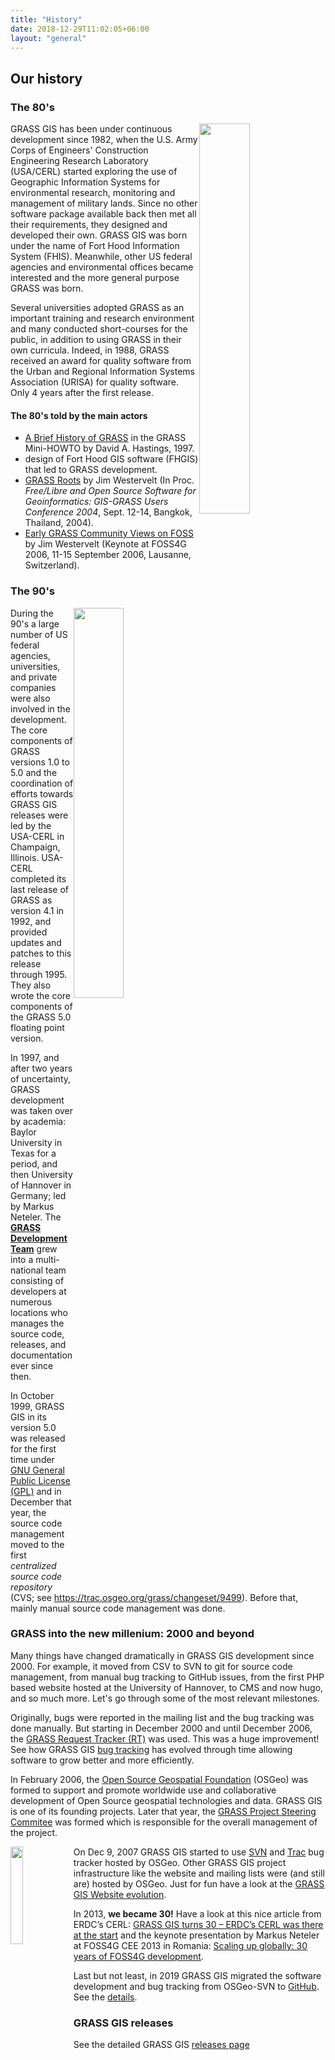 ```yaml
---
title: "History"
date: 2018-12-29T11:02:05+06:00
layout: "general"
---
```


## Our history

### The 80's

<a href="https://av.tib.eu/media/12963" target="_blank"><img src="/images/gallery/marketing/grass_movie_CERL_1987.png" width="40%" alt="" style="float:right"></a>

GRASS GIS has been under continuous development since 1982, when the U.S. Army
Corps of Engineers' Construction Engineering Research Laboratory (USA/CERL)
started exploring the use of Geographic Information Systems for environmental
research, monitoring and management of military lands. Since no other software
package available back then met all their requirements, they designed and 
developed their own. GRASS GIS was born under the name of Fort Hood 
Information System (FHIS). Meanwhile, other US federal agencies and environmental 
offices became interested and the more general purpose GRASS was born. 

Several universities adopted GRASS as an important training and research 
environment and many conducted short-courses for the public, in addition 
to using GRASS in their own curricula. Indeed, in 1988, GRASS received an
award for quality software from the Urban and Regional Information 
Systems Association (URISA) for quality software. Only 4 years after 
the first release.

#### The 80's told by the main actors

<ul id="links" class="version">
 <li>
 <a href="http://tldp.org/HOWTO/GIS-GRASS/history.html" target="_blank">A Brief History of GRASS</a> in the GRASS Mini-HOWTO by David A. Hastings, 1997.
 </li>
 <li><Lynn Van Warren recalls the <a href="/about/history/van-warren-notes" target="_blank">design of Fort Hood GIS software (FHGIS)</a> that led to GRASS development.
  </li>
 <li><a href="/files/westervelt2004_GRASS_roots.pdf" target="_blank">GRASS Roots</a> by Jim Westervelt (In Proc. <em>Free/Libre and Open Source Software for Geoinformatics: GIS-GRASS Users Conference 2004</em>, Sept. 12-14, Bangkok, Thailand, 2004).
  </li>
 <li><a href="http://2006.foss4g.org/contributionDisplay7563.html?contribId=214&amp;sessionId=54&amp;confId=1" target="_blank">Early GRASS Community Views on FOSS</a> by Jim Westervelt (Keynote at FOSS4G 2006, 11-15 September 2006, Lausanne, Switzerland).
  </li>
</ul>

### The 90's

<img src="/images/gallery/community/1990_shapiro_westervelt_goran.png" width="40%" alt="" style="float:right">

During the 90's a large number of US federal agencies, universities, and 
private companies were also involved in the development. 
The core components of GRASS versions 1.0 to 5.0 and the coordination of
efforts towards GRASS GIS releases were led by the USA-CERL in Champaign,
Illinois. USA-CERL completed its last release of GRASS as version 4.1 in 1992,
and provided updates and patches to this release through 1995. They also 
wrote the core components of the GRASS 5.0 floating point version. 

In 1997, and after two years of uncertainty, GRASS development was taken 
over by academia: Baylor University in Texas for a period, and then University 
of Hannover in Germany; led by Markus Neteler. The 
[**GRASS Development Team**](http://grasswiki.osgeo.org/wiki/Team) 
grew into a multi-national team consisting of developers at numerous locations
who manages the source code, releases, and documentation ever since then.

In October 1999, GRASS GIS in its version 5.0 was released for the first time 
under [GNU General Public License (GPL)](/about/history/gnu-release) and in 
December that year, the source code management moved to the 
first *centralized source code repository*  
(CVS; see https://trac.osgeo.org/grass/changeset/9499). Before that,
mainly manual source code management was done.

### GRASS into the new millenium: 2000 and beyond

Many things have changed dramatically in GRASS GIS development 
since 2000. For example, it moved from CSV to SVN to git for
source code management, from manual bug tracking to GitHub issues,
from the first PHP based website hosted at the University of Hannover, 
to CMS and now hugo, and so much more. Let's go through some
of the most relevant milestones.

Originally, bugs were reported in the mailing list and the bug 
tracking was done manually. But starting in December 2000 and 
until December 2006, the 
<a href="https://web.archive.org/web/20070630161517/http://intevation.de/rt/webrt?q_status=open&amp;q_queue=grass">GRASS Request Tracker (RT)</a> 
was used. This was a huge improvement! 
See how GRASS GIS [bug tracking](https://grasswiki.osgeo.org/wiki/Bug_tracking) 
has evolved through time allowing software to grow better and 
more efficiently.

In February 2006, the <a href="http://www.osgeo.org/">Open Source Geospatial
Foundation</a> (OSGeo) was formed to support and promote worldwide use and
collaborative development of Open Source geospatial technologies and data. 
GRASS GIS is one of its founding projects. Later that year, the 
<a href="http://grasswiki.osgeo.org/wiki/PSC">GRASS Project Steering Commitee</a>
was formed which is responsible for the overall management of the project. 

<img src="/images/logos/30-years-grass-gis-logo-black-300px.png" width="20%" alt="" style="float:left">

On Dec 9, 2007 GRASS GIS started to use 
<a href="https://grasswiki.osgeo.org/wiki/GRASS_Migration_to_OSGeo">SVN</a> 
and <a href="https://trac.osgeo.org/grass">Trac</a> bug tracker hosted by 
OSGeo. Other GRASS GIS project infrastructure like the website and mailing 
lists were (and still are) hosted by OSGeo. Just for fun have a look
at the <a href="/about/history/web-evolution">GRASS GIS Website evolution</a>.

In 2013, **we became 30!** Have a look at this nice article from ERDC’s CERL:
<a href="http://www.erdc.usace.army.mil/Media/News-Stories/Article/476565/grass-gis-turns-30-erdcs-cerl-was-there-at-the-start/">GRASS GIS turns 30 – ERDC’s CERL was there at the start</a>
and the keynote presentation by Markus Neteler at FOSS4G CEE 2013 in Romania:
[Scaling up globally: 30 years of FOSS4G development](https://www.slideshare.net/markusN/scaling-up-globally-30-years-of-foss4g-development-keynote-at-foss4gcee-2013-romania).

Last but not least, in 2019 GRASS GIS migrated the software development 
and bug tracking from OSGeo-SVN to [GitHub](https://github.com/OSGeo/grass).
See the [details](https://trac.osgeo.org/grass/wiki/GitMigration).

### GRASS GIS releases

See the detailed GRASS GIS [releases page](/about/history/releases.md)
